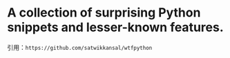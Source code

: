 # A collection of surprising Python snippets and lesser-known features.

引用：`https://github.com/satwikkansal/wtfpython`

